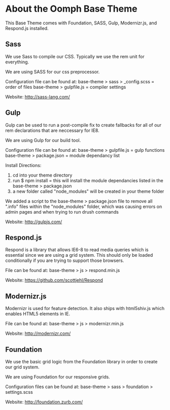 # About the Oomph Base Theme
This Base Theme comes with Foundation, SASS, Gulp, Modernizr.js, and Respond.js installed.

## Sass
We use Sass to compile our CSS. Typically we use the rem unit for everything.

We are using SASS for our css preprocessor.

Configuration file can be found at:
base-theme > sass > _config.scss = order of files
base-theme > gulpfile.js = compiler settings

Website: http://sass-lang.com/

## Gulp
Gulp can be used to run a post-compile fix to create fallbacks for all of our rem declarations that are neccessary for IE8.

We are using Gulp for our build tool.

Configuration file can be found at:
base-theme > gulpfile.js = gulp functions
base-theme > package.json = module dependancy list

Install Directions:
1. cd into your theme directory
2. run $ npm install = this will install the module dependancies listed in the base-theme > package.json
3. a new folder called "node_modules" will be created in your theme folder

We added a script to the base-theme > package.json file to remove all ".info" files within the "node_modules" folder, which was causing errors on admin pages and when trying to run drush commands

Website: http://gulpjs.com/

## Respond.js
Respond is a library that allows IE6-8 to read media queries which is essential since we are using a grid system. This should only be loaded conditionally if you are trying to support those browsers.

File can be found at:
base-theme > js > respond.min.js

Website: https://github.com/scottjehl/Respond

## Modernizr.js
Modernizr is used for feature detection. It also ships with html5shiv.js which enables HTML5 elements in IE.

File can be found at:
base-theme > js > modernizr.min.js

Website: http://modernizr.com/

## Foundation
We use the basic grid logic from the Foundation library in order to create our grid system.

We are using Foundation for our responsive grids.

Configuration files can be found at:
base-theme > sass > foundation > settings.scss

Website: http://foundation.zurb.com/